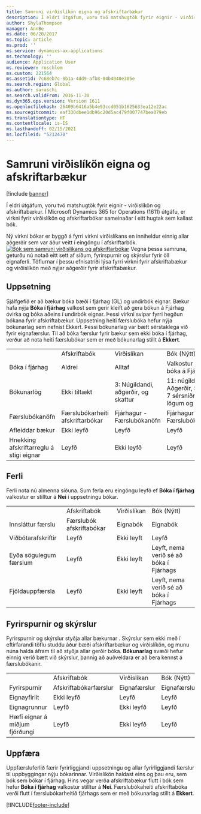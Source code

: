 ```yaml
---
title: Samruni virðislíkön eigna og afskriftarbækur
description: Í eldri útgáfum, voru tvö matshugtök fyrir eignir - virðislíkön og afskriftabækur. Í Microsoft Dynamics 365 for Operations (1611) útgáfu, er virkni fyrir virðislíkön og afskriftarbókar sameinaðar í eitt hugtak sem kallast bók.
author: ShylaThompson
manager: AnnBe
ms.date: 06/20/2017
ms.topic: article
ms.prod: ''
ms.service: dynamics-ax-applications
ms.technology: ''
audience: Application User
ms.reviewer: roschlom
ms.custom: 221564
ms.assetid: 7c68eb7c-8b1a-4dd9-afb8-04b4040e305e
ms.search.region: Global
ms.author: saraschi
ms.search.validFrom: 2016-11-30
ms.dyn365.ops.version: Version 1611
ms.openlocfilehash: 26409b6416a5b4e93ccd051b1625633ea12e22ac
ms.sourcegitcommit: eaf330dbee1db96c20d5ac479f007747bea079eb
ms.translationtype: HT
ms.contentlocale: is-IS
ms.lasthandoff: 02/15/2021
ms.locfileid: "5212470"
---
```

# <a name="fixed-asset-value-model-and-depreciation-book-merge"></a>Samruni virðislíkön eigna og afskriftarbækur

[!include [banner](../includes/banner.md)]

Í eldri útgáfum, voru tvö matshugtök fyrir eignir - virðislíkön og afskriftabækur. Í Microsoft Dynamics 365 for Operations (1611) útgáfu, er virkni fyrir virðislíkön og afskriftarbókar sameinaðar í eitt hugtak sem kallast bók.

Ný virkni bókar er byggð á fyrri virkni virðislíkans en inniheldur einnig allar aðgerðir sem var áður veitt í eingöngu í afskriftarbók. [![Bók sem samruni virðislíkans og afskriftarbókar](./media/fixed-assets.png)](./media/fixed-assets.png) Vegna þessa samruna, geturðu nú notað eitt sett af síðum, fyrirspurnir og skýrslur fyrir öll eignaferli. Töflurnar í þessu efnisatriði lýsa fyrri virkni fyrir afskriftabækur og virðislíkön með nýjar aðgerðir fyrir afskriftabækur.

## <a name="setup"></a>Uppsetning
Sjálfgefið er að bækur bóka bæði í fjárhag (GL) og undirbók eignar. Bækur hafa nýja **Bóka í fjárhag** valkost sem gerir kleift að gera bókun á Fjárhag óvirka og bóka aðeins í undirbók eignar. Þessi virkni svipar fyrri hegðun bókana fyrir afskriftabækur. Uppsetning heiti færslubóka hefur nýja bókunarlag sem nefnist Ekkert. Þessi bókunarlag var bætt sérstaklega við fyrir eignafærslur. Til að bóka færslur fyrir bækur sem ekki bóka í fjárhag, verður að nota heiti færslubókar sem er með bókunarlag stillt á **Ekkert**.

|                                                  |                                 |                                 |                                                         |
|--------------------------------------------------|---------------------------------|---------------------------------|---------------------------------------------------------|
|                                                  | Afskriftabók               | Virðislíkan                     | Bók (Nýtt)                                              |
| Bóka í fjárhag                                   | Aldrei                           | Alltaf                          | Valkostur að bóka á Fjárhag                                |
| Bókunarlög                                   | Ekki tiltækt                  | 3: Núgildandi, aðgerðir, og skattur | 11: núgildandi, Aðgerðir, Skatt, 7 sérsniðna lögum og Ekkert |
| Færslubókanöfn                                    | Færslubókarheiti afskriftarbókar | Fjárhagur - Færslubókanöfn              | Fjárhagur - Færslubókanöfn                                      |
| Afleiddar bækur                                    | Ekki leyfð                     | Leyfð                         | Leyfð                                                 |
| Hnekking afskriftarreglu á stigi eignar | Leyfð                         | Ekki leyfð                     | Leyfð                                                 |

## <a name="processes"></a>Ferli
Ferli nota nú almenna síðuna. Sum ferla eru eingöngu leyfð ef **Bóka í fjárhag** valkostur er stilltur á **Nei** í uppsetningu bókar.

|                                |                           |                     |                                          |
|--------------------------------|---------------------------|---------------------|------------------------------------------|
|                                | Afskriftabók         | Virðislíkan         | Bók (Nýtt)                               |
| Innsláttur færslu              | Færslubók afskriftabókar | Eignabók | Eignabók                      |
| Viðbótarafskriftir             | Leyfð                   | Ekki leyft         | Leyfð                                  |
| Eyða sögulegum færslum | Leyfð                   | Ekki leyft         | Leyft, nema verið sé að bóka í Fjárhags |
| Fjöldauppfærsla                    | Leyfð                   | Ekki leyft         | Leyft, nema verið sé að bóka í Fjárhags |

## <a name="inquiries-and-reports"></a>Fyrirspurnir og skýrslur
Fyrirspurnir og skýrslur styðja allar bækurnar . Skýrslur sem ekki með í eftirfarandi töflu studdu áður bæði afskriftarbækur og virðislíkön, og munu núna halda áfram til að styðja allar gerðir bóka. **Bókunarlag** svæði hefur einnig verið bætt við skýrslur, þannig að auðveldara er að bera kennst á færslubókanir.

|                                       |                                |                          |                          |
|---------------------------------------|--------------------------------|--------------------------|--------------------------|
|                                       | Afskriftabók              | Virðislíkan              | Bók (Nýtt)               |
| Fyrirspurnir                             | Afskriftabókarfærslur | Eignafærslur | Eignafærslur |
| Eignayfirlit                 | Ekki leyfð                    | Leyfð                  | Leyfð                  |
| Eignagrunnur                     | Leyfð                        | Ekki leyfð              | Leyfð                  |
| Hæfi eignar á miðjum fjórðungi | Leyfð                        | Ekki leyfð              | Leyfð                  |

## <a name="upgrade"></a>Uppfæra
Uppfærsluferlið færir fyrirliggjandi uppsetningu og allar fyrirliggjandi færslur til uppbyggingar nýju bókarinnar. Virðislíkön haldast eins og þau eru, sem bók sem bókar í fjárhag. Hins vegar verða afskriftabækur flutt í bók sem hefur **Bóka í fjárhag** valkostur stilltur á **Nei**. Færslubókaheiti afskriftabóka verði flutt í færslubókarheitið fjárhags sem er með bókunarlag stillt á **Ekkert**.





[!INCLUDE[footer-include](../../includes/footer-banner.md)]
